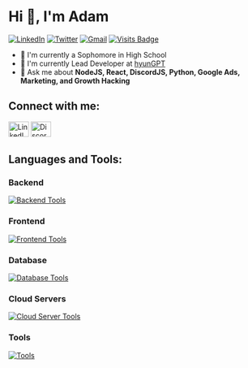 
# Hi 👋, I'm Adam


[![LinkedIn](https://img.shields.io/badge/linkedin-%230077B5.svg?&style=for-the-badge&logo=linkedin&logoColor=white)](https://www.linkedin.com/in/adamzheng1) [![Twitter](https://img.shields.io/badge/twitter-%231DA1F2.svg?&style=for-the-badge&logo=twitter&logoColor=white)](https://twitter.com/zhengkaitaken) [![Gmail](https://img.shields.io/badge/gmail-%23EE0000.svg?&style=for-the-badge&logo=gmail&logoColor=white)](mailto:zhengkaitaken@gmail.com) [![Visits Badge](https://badges.pufler.dev/visits/skzhengkai/skzhengkai?style=for-the-badge)](https://camo.githubusercontent.com/a20dba7cc4548612464419f5890cb52b71a4b22d726f73d8554d8a34ff443ff4/68747470733a2f2f6261646765732e7075666c65722e6465762f7669736974732f57657265776f6c766573303439332f57657265776f6c766573303439333f7374796c653d666f722d7468652d6261646765)

- 📘 I'm currently a Sophomore in High School
- 🌱 I'm currently Lead Developer at [hyunGPT](https://hyunGPT.app/)
- 💬 Ask me about **NodeJS, React, DiscordJS, Python, Google Ads, Marketing, and Growth Hacking**

## Connect with me:

<p align="left">
  <a href="https://linkedin.com/in/adamzheng1/"><img src="https://raw.githubusercontent.com/rahuldkjain/github-profile-readme-generator/master/src/images/icons/Social/linked-in-alt.svg" alt="LinkedIn" height="30" width="40" /></a>
  <a href="https://discordapp.com/users/753301377576468671"><img src="https://raw.githubusercontent.com/rahuldkjain/github-profile-readme-generator/master/src/images/icons/Social/discord.svg" alt="Discord" height="30" width="40" /></a>
</p>

## Languages and Tools:

### Backend

<p>
  <a href="https://skillicons.dev/">
    <img src="https://skillicons.dev/icons?i=nodejs,express,py,flask,fastapi,cpp,php,java" alt="Backend Tools" />
  </a>
</p>

### Frontend

<p>
  <a href="https://skillicons.dev/">
    <img src="https://skillicons.dev/icons?i=js,react,nextjs,tailwind,ts,html,css,jquery" alt="Frontend Tools" />
  </a>
</p>

### Database

<p>
  <a href="https://skillicons.dev/">
    <img src="https://skillicons.dev/icons?i=mongodb,mysql,postgresql,graphql" alt="Database Tools" />
  </a>
</p>

### Cloud Servers

<p>
  <a href="https://skillicons.dev/">
    <img src="https://skillicons.dev/icons?i=aws,gcp,firebase" alt="Cloud Server Tools" />
  </a>
</p>

### Tools

<p>
  <a href="https://skillicons.dev/">
    <img src="https://skillicons.dev/icons?i=git,github,figma,linux,vscode,postman,replit,npm,discord" alt="Tools" />
  </a>
</p>
